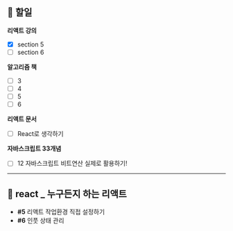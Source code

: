 ## 📄 할일
**리액트 강의**
- [x] section 5
- [ ] section 6

**알고리즘 책**
- [ ] 3
- [ ] 4
- [ ] 5
- [ ] 6

**리액트 문서**
- [ ] React로 생각하기

**자바스크립트 33개념**
- [ ] 12  자바스크립트 비트연산 실제로 활용하기!
---

## 💫 react _ 누구든지 하는 리액트
- **#5** 리액트 작업환경 직접 설정하기
- **#6** 인풋 상태 관리
